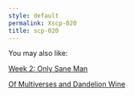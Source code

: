 ```yaml
---
style: default
permalink: Xscp-020
title: scp-020
---
```

You may also like:

[Week 2: Only Sane Man](http://scp-wiki.net/week-2-only-sane-man)

[Of Multiverses and Dandelion Wine](http://scp-wiki.net/dandelions)
